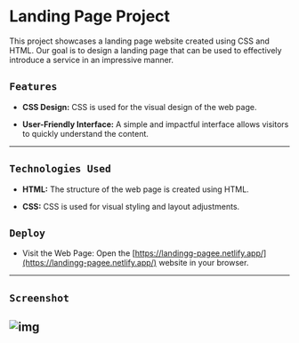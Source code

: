 # Landing Page Project

This project showcases a landing page website created using CSS and HTML. Our goal is to design a landing page that can be used to effectively introduce a service in an impressive manner.

## `Features`

- **CSS Design:** CSS is used for the visual design of the web page.

- **User-Friendly Interface:** A simple and impactful interface allows visitors to quickly understand the content.

---

## `Technologies Used`

- **HTML:** The structure of the web page is created using HTML.

- **CSS:** CSS is used for visual styling and layout adjustments.

## `Deploy`

- Visit the Web Page: Open the [https://landingg-pagee.netlify.app/](https://landingg-pagee.netlify.app/) website in your browser.

---

## `Screenshot`

## ![img](img.png)
